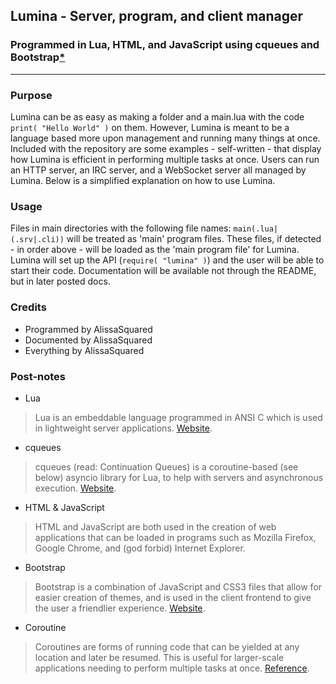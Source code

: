 ## Lumina - Server, program, and client manager
### Programmed in Lua, HTML, and JavaScript using cqueues and Bootstrap[*](#post-notes)

---

### Purpose

Lumina can be as easy as making a folder and a main.lua with the code ```print( "Hello World" )``` on them.
However, Lumina is meant to be a language based more upon management and running many things at once.
Included with the repository are some examples - self-written - that display how Lumina is efficient in performing multiple tasks at once.
Users can run an HTTP server, an IRC server, and a WebSocket server all managed by Lumina.
Below is a simplified explanation on how to use Lumina.

### Usage

Files in main directories with the following file names: ```main(.lua|(.srv|.cli))``` will be treated as 'main' program files.
These files, if detected - in order above -  will be loaded as the 'main program file' for Lumina.
Lumina will set up the API (```require( "lumina" )```) and the user will be able to start their code.
Documentation will be available not through the README, but in later posted docs.

### Credits

 - Programmed by AlissaSquared
 - Documented by AlissaSquared
 - Everything by AlissaSquared

### Post-notes

 * Lua

 > Lua is an embeddable language programmed in ANSI C which is used in lightweight server applications. [Website](http://lua.org/).
 * cqueues
 
 > cqueues (read: Continuation Queues) is a coroutine-based (see below) asyncio library for Lua, to help with servers and asynchronous execution. [Website](http://25thandclement.com/~william/projects/cqueues.html).
 * HTML & JavaScript
 
 > HTML and JavaScript are both used in the creation of web applications that can be loaded in programs such as Mozilla Firefox, Google Chrome, and (god forbid) Internet Explorer.
 * Bootstrap
 
 > Bootstrap is a combination of JavaScript and CSS3 files that allow for easier creation of themes, and is used in the client frontend to give the user a friendlier experience. [Website](http://getbootstrap.com).
 * Coroutine
 
 > Coroutines are forms of running code that can be yielded at any location and later be resumed. This is useful for larger-scale applications needing to perform multiple tasks at once. [Reference](http://www.lua.org/manual/5.2/manual.html#2.6).
